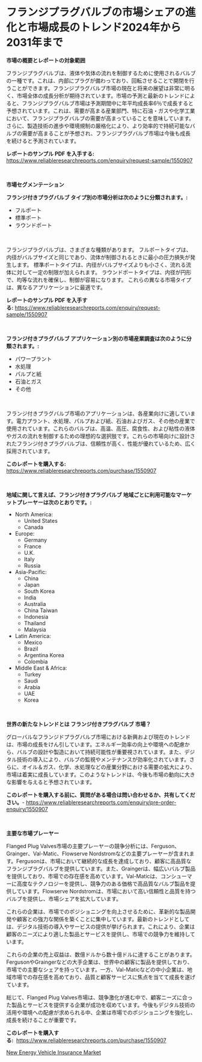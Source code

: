 <p><h1>フランジプラグバルブの市場シェアの進化と市場成長のトレンド2024年から2031年まで</h1></p><p><strong>市場の概要とレポートの対象範囲</strong></p>
<p><p>フランジプラグバルブは、液体や気体の流れを制御するために使用されるバルブの一種です。これは、内部にプラグが備わっており、回転させることで開閉を行うことができます。フランジプラグバルブ市場の現在と将来の展望は非常に明るく、市場全体の成長分析が期待されています。市場の予測と最新のトレンドによると、フランジプラグバルブ市場は予測期間中に年平均成長率6％で成長すると予想されています。これは、需要が高まる産業部門、特に石油・ガスや化学工業において、フランジプラグバルブの需要が高まっていることを意味しています。さらに、製造技術の進歩や環境規制の厳格化により、より効率的で持続可能なバルブの需要が高まることが予想され、フランジプラグバルブ市場は今後も成長を続けると予測されています。</p></p>
<p><strong>レポートのサンプル PDF を入手する:</strong> <a href="https://www.reliableresearchreports.com/enquiry/request-sample/1550907">https://www.reliableresearchreports.com/enquiry/request-sample/1550907</a></p>
<p>&nbsp;</p>
<p><strong>市場セグメンテーション</strong></p>
<p><strong>フランジ付きプラグバルブ タイプ別の市場分析は次のように分類されます。:</strong></p>
<p><ul><li>フルポート</li><li>標準ポート</li><li>ラウンドポート</li></ul></p>
<p>&nbsp;</p>
<p><p>フランジプラグバルブは、さまざまな種類があります。 フルポートタイプは、内径がバルブサイズと同じであり、流体が制御されるときに最小の圧力損失が発生します。 標準ポートタイプは、内径がバルブサイズよりも小さく、流れる流体に対して一定の制限が加えられます。 ラウンドポートタイプは、内径が円形で、均等な流れを確保し、制御が容易になります。 これらの異なる市場タイプは、異なるアプリケーションに最適です。</p></p>
<p><strong>レポートのサンプル PDF を入手する:</strong>&nbsp;<a href="https://www.reliableresearchreports.com/enquiry/request-sample/1550907">https://www.reliableresearchreports.com/enquiry/request-sample/1550907</a></p>
<p>&nbsp;</p>
<p><strong> フランジ付きプラグバルブ アプリケーション別の市場産業調査は次のように分類されます。:</strong></p>
<p><ul><li>パワープラント</li><li>水処理</li><li>パルプと紙</li><li>石油とガス</li><li>その他</li></ul></p>
<p>&nbsp;</p>
<p><p>フランジ付きプラグバルブ市場のアプリケーションは、各産業向けに適しています。電力プラント、水処理、パルプおよび紙、石油およびガス、その他の産業で使用されています。これらのバルブは、高温、高圧、腐食性、および粘性の液体やガスの流れを制御するための理想的な選択肢です。これらの市場向けに設計されたフランジ付きプラグバルブは、信頼性が高く、性能が優れているため、広く採用されています。</p></p>
<p><strong>このレポートを購入する:</strong>&nbsp; <a href="https://www.reliableresearchreports.com/purchase/1550907">https://www.reliableresearchreports.com/purchase/1550907</a></p>
<p>&nbsp;</p>
<p><strong>地域に関して言えば、フランジ付きプラグバルブ 地域ごとに利用可能なマーケットプレーヤーは次のとおりです。:</strong></p>
<p><ul>
    <li>
        North America:
        <ul>
            <li>United States</li>
            <li>Canada</li>
        </ul>
    </li>
    <li>
        Europe:
        <ul>
            <li>Germany</li>
            <li>France</li>
            <li>U.K.</li>
            <li>Italy</li>
            <li>Russia</li>
        </ul>
    </li>
    <li>
        Asia-Pacific:
        <ul>
            <li>China</li>
            <li>Japan</li>
            <li>South Korea</li>
            <li>India</li>
            <li>Australia</li>
            <li>China Taiwan</li>
            <li>Indonesia</li>
            <li>Thailand</li>
            <li>Malaysia</li>
        </ul>
    </li>
    <li>
        Latin America:
        <ul>
            <li>Mexico</li>
            <li>Brazil</li>
            <li>Argentina Korea</li>
            <li>Colombia</li>
        </ul>
    </li>
    <li>
        Middle East & Africa:
        <ul>
            <li>Turkey</li>
            <li>Saudi</li>
            <li>Arabia</li>
            <li>UAE</li>
            <li>Korea</li>
        </ul>
    </li>
    </ul></p>
<p>&nbsp;</p>
<p><strong>世界の新たなトレンドとは フランジ付きプラグバルブ 市場？</strong></p>
<p><p>グローバルなフランジドプラグバルブ市場における新興および現在のトレンドは、市場の成長をけん引しています。エネルギー効率の向上や環境への配慮から、バルブの設計や製造において持続可能性が重要視されています。また、デジタル技術の導入により、バルブの監視やメンテナンスが効率化されています。さらに、オイル＆ガス、化学、水処理などの産業分野における需要の拡大により、市場は着実に成長しています。このようなトレンドは、今後も市場の動向に大きな影響を与えると予想されています。</p></p>
<p><strong>このレポートを購入する前に、質問がある場合は問い合わせるか、共有してください。</strong>- <a href="https://www.reliableresearchreports.com/enquiry/pre-order-enquiry/1550907">https://www.reliableresearchreports.com/enquiry/pre-order-enquiry/1550907</a></p>
<p>&nbsp;</p>
<p><strong>主要な市場プレーヤー</strong></p>
<p><p>Flanged Plug Valves市場の主要プレーヤーの競争分析には、Ferguson、Grainger、Val-Matic、Flowserve Nordstromなどの主要プレーヤーが含まれます。Fergusonは、市場において継続的な成長を達成しており、顧客に高品質なフランジプラグバルブを提供しています。また、Graingerは、幅広いバルブ製品を提供しており、市場での存在感を高めています。Val-Maticは、コンシューマーに高度なテクノロジーを提供し、競争力のある価格で高品質なバルブ製品を提供しています。Flowserve Nordstromは、市場において高い信頼性と品質を持つバルブを提供し、市場シェアを拡大しています。</p><p>これらの企業は、市場でのポジショニングを向上させるために、革新的な製品開発や顧客との強力な関係を築くことに集中しています。最新のトレンドとしては、デジタル技術の導入やサービスの提供が挙げられます。これにより、企業は顧客のニーズにより適した製品とサービスを提供し、市場での競争力を維持しています。</p><p>これらの企業の売上収益は、数億ドルから数十億ドルに達することがあります。FergusonやGraingerなどの大手企業は、世界中の顧客に製品を提供しており、市場での主要なシェアを持っています。一方、Val-Maticなどの中小企業は、地域市場での存在感を高めており、品質と顧客サービスに焦点を当てて成長を遂げています。</p><p>総じて、Flanged Plug Valves市場は、競争激化が進む中で、顧客ニーズに合った製品とサービスを提供する企業が成功を収めています。今後もデジタル技術の活用や環境への配慮が求められる中、企業は市場でのポジショニングを強化し、成長を続けることが重要です。</p></p>
<p><strong>このレポートを購入する:</strong>&nbsp;&nbsp;<a href="https://www.reliableresearchreports.com/purchase/1550907">https://www.reliableresearchreports.com/purchase/1550907</a></p>
<p><p><a href="https://cautious-neon-760.notion.site/New-Energy-Vehicle-Insurance-Market-Challenges-Opportunities-and-Growth-Drivers-and-Major-Market--083345758ed640afa7fe0c567eee39d2">New Energy Vehicle Insurance Market</a></p></p>